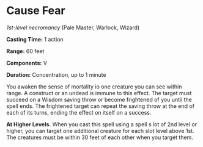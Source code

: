 # Cause Fear
*1st-level necromancy* (Pale Master, Warlock, Wizard)

**Casting Time:** 1 action

**Range:** 60 feet

**Components:** V

**Duration:** Concentration, up to 1 minute

You awaken the sense of mortality io one creature you can see within range. A construct or an undead is immune to this effect. The target must succeed on a Wisdom saving throw or become frightened of you until the spell ends. The frightened target can repeat the saving throw at the end of each of its turns, ending the effect on itself on a success.

**At Higher Levels.** When you cast this spell using a spell s lot of 2nd level or higher, you can target one additional creature for each slot level above 1st. The creatures must be within 30 feet of each other when you target them.
